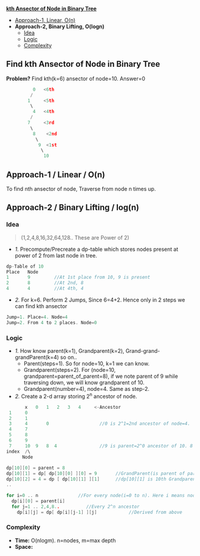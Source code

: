 **[kth Ansector of Node in Binary Tree](https://leetcode.com/problems/kth-ancestor-of-a-tree-node/)**
- [Approach-1, Linear, O(n)](#a1)
- **Approach-2, Binary Lifting, O(logn)**
  - [Idea](#i)
  - [Logic](#l)
  - [Complexity](#c)

## Find kth Ansector of Node in Binary Tree
**Problem?** Find kth(k=6) ansector of node=10. Answer=0
```c
          0   <6th
         / 
        1     <5th
         \
          4   <4th
         /
        7     <3rd
         \
          8    <2nd
           \ 
            9  <1st
             \
              10
```
<a name=a1></a>
## Approach-1 / Linear / O(n)
To find nth ansector of node, Traverse from node n times up.

## Approach-2 / Binary Lifting / log(n)
<a name=i></a>
### Idea
> (1,2,4,8,16,32,64,128.. These are Power of 2)
- _1._ Precompute/Precreate a dp-table which stores nodes present at power of 2 from last node in tree.
```c
dp-Table of 10
Place   Node
1       9         //At 1st place from 10, 9 is present
2       8         //At 2nd, 8
4       4         //At 4th, 4
```
- _2._ For k=6. Perform 2 Jumps, Since 6=4+2. Hence only in 2 steps we can find kth ansector
```c
Jump=1. Place=4. Node=4
Jump=2. From 4 to 2 places. Node=0
```
<a name=l></a>
### Logic
- _1._ How know parent(k=1), Grandparent(k=2), Grand-grand-grandParent(k=4) so on..
  - Parent(steps=1). So for node=10, k=1 we can know. 
  - Grandparent(steps=2). For (node=10, grandparent=parent_of_parent=8), if we note parent of 9 while traversing down, we will know grandparent of 10.
  - Grandparent(number=4), node=4. Same as step-2.
- _2._ Create a 2-d array storing 2<sup>n</sup> ancestor of node.
```c
       x   0   1   2   3   4     <-Ancestor
 1     0   
 2     1       
 3     4       0                   //0 is 2^1=2nd ancestor of node=4.
 4     7 
 5     8
 6     9
 7     10  9   8  4                //9 is parent=2^0 ancestor of 10. 8 is grandparent=2^1=2nd ansector of node=10. 4 is 2^2=4th ansector of 10
index  /\
      Node
  
dp[10][0] = parent = 8
dp[10][1] = dp[ dp[10][0] ][0] = 9       //GrandParent(is parent of parent) = parent[parent].
dp[10][2] = 4 = dp [ dp[10][1] ][1]      //dp[10][1] is 10th Grandparent(2nd ancestor). My 2nd ancestor's, 2nd anscestor is my 4th anscestor
..

for i=0 .. n               //For every node(i=0 to n). Here i means nodes
  dp[i][0] = parent[i]
  for j=1 .. 2,4,8..          //Every 2^n ancestor
    dp[i][j] = dp[ dp[i][j-1] ][j]            //Derived from above
```
<a name=c></a>
### Complexity
- **Time:** O(nlogm).   n=nodes, m=max depth
- **Space:** 

